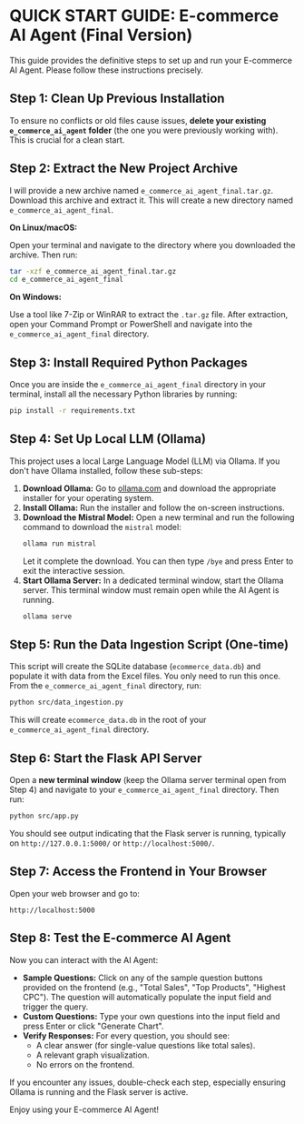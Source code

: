 # QUICK START GUIDE: E-commerce AI Agent (Final Version)

This guide provides the definitive steps to set up and run your E-commerce AI Agent. Please follow these instructions precisely.

## Step 1: Clean Up Previous Installation

To ensure no conflicts or old files cause issues, **delete your existing `e_commerce_ai_agent` folder** (the one you were previously working with). This is crucial for a clean start.

## Step 2: Extract the New Project Archive

I will provide a new archive named `e_commerce_ai_agent_final.tar.gz`. Download this archive and extract it. This will create a new directory named `e_commerce_ai_agent_final`.

**On Linux/macOS:**

Open your terminal and navigate to the directory where you downloaded the archive. Then run:

```bash
tar -xzf e_commerce_ai_agent_final.tar.gz
cd e_commerce_ai_agent_final
```

**On Windows:**

Use a tool like 7-Zip or WinRAR to extract the `.tar.gz` file. After extraction, open your Command Prompt or PowerShell and navigate into the `e_commerce_ai_agent_final` directory.

## Step 3: Install Required Python Packages

Once you are inside the `e_commerce_ai_agent_final` directory in your terminal, install all the necessary Python libraries by running:

```bash
pip install -r requirements.txt
```

## Step 4: Set Up Local LLM (Ollama)

This project uses a local Large Language Model (LLM) via Ollama. If you don't have Ollama installed, follow these sub-steps:

1.  **Download Ollama:** Go to [ollama.com](https://ollama.com/) and download the appropriate installer for your operating system.
2.  **Install Ollama:** Run the installer and follow the on-screen instructions.
3.  **Download the Mistral Model:** Open a new terminal and run the following command to download the `mistral` model:
    ```bash
    ollama run mistral
    ```
    Let it complete the download. You can then type `/bye` and press Enter to exit the interactive session.
4.  **Start Ollama Server:** In a dedicated terminal window, start the Ollama server. This terminal window must remain open while the AI Agent is running.
    ```bash
    ollama serve
    ```

## Step 5: Run the Data Ingestion Script (One-time)

This script will create the SQLite database (`ecommerce_data.db`) and populate it with data from the Excel files. You only need to run this once. From the `e_commerce_ai_agent_final` directory, run:

```bash
python src/data_ingestion.py
```

This will create `ecommerce_data.db` in the root of your `e_commerce_ai_agent_final` directory.

## Step 6: Start the Flask API Server

Open a **new terminal window** (keep the Ollama server terminal open from Step 4) and navigate to your `e_commerce_ai_agent_final` directory. Then run:

```bash
python src/app.py
```

You should see output indicating that the Flask server is running, typically on `http://127.0.0.1:5000/` or `http://localhost:5000/`.

## Step 7: Access the Frontend in Your Browser

Open your web browser and go to:

```
http://localhost:5000
```

## Step 8: Test the E-commerce AI Agent

Now you can interact with the AI Agent:

*   **Sample Questions:** Click on any of the sample question buttons provided on the frontend (e.g., "Total Sales", "Top Products", "Highest CPC"). The question will automatically populate the input field and trigger the query.
*   **Custom Questions:** Type your own questions into the input field and press Enter or click "Generate Chart".
*   **Verify Responses:** For every question, you should see:
    *   A clear answer (for single-value questions like total sales).
    *   A relevant graph visualization.
    *   No errors on the frontend.

If you encounter any issues, double-check each step, especially ensuring Ollama is running and the Flask server is active.

Enjoy using your E-commerce AI Agent!


